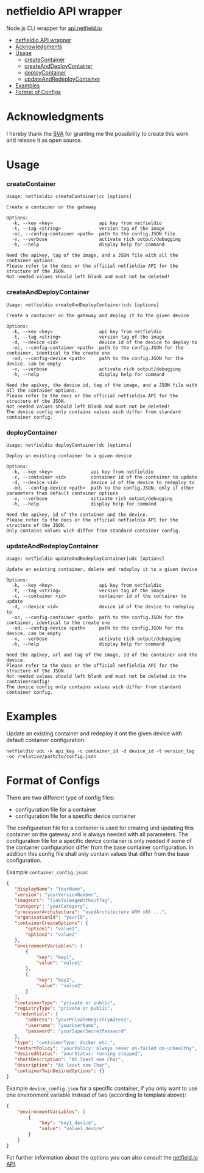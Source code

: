 # netfieldio API wrapper

Node.js CLI wrapper for [api.netfield.io](https://api.netfield.io)

- [netfieldio API wrapper](#netfieldio-api-wrapper)
- [Acknowledgments](#acknowledgments)
- [Usage](#usage)
  - [createContainer](#createcontainer)
  - [createAndDeployContainer](#createanddeploycontainer)
  - [deployContainer](#deploycontainer)
  - [updateAndRedeployContainer](#updateandredeploycontainer)
- [Examples](#examples)
- [Format of Configs](#format-of-configs)

# Acknowledgments

I hereby thank the [SVA](https://www.sva.de) for granting me the possibility to create this work and release it as open source. 

# Usage

### createContainer
```
Usage: netfieldio createContainer|cc [options]

Create a container on the gateway

Options:
  -k, --key <key>                 api key from netfieldio
  -t, --tag <string>              version tag of the image
  -oc, --config-container <path>  path to the config.JSON file
  -v, --verbose                   activate rich output/debugging
  -h, --help                      display help for command

Need the apikey, tag of the image, and a JSON file with all the container options.
Please refer to the docs or the official netfieldio API for the structure of the JSON.
Not needed values should left blank and must not be deleted!
```

### createAndDeployContainer
```
Usage: netfieldio createAndDeployContainer|cdc [options]

Create a container on the gateway and deploy it to the given device

Options:
  -k, --key <key>                 api key from netfieldio
  -t, --tag <string>              version tag of the image
  -d, --device <id>               device id of the device to deploy to
  -oc, --config-container <path>  path to the config.JSON for the container, identical to the create one
  -od, --config-device <path>     path to the config.JSON for the device, can be empty
  -v, --verbose                   activate rich output/debugging
  -h, --help                      display help for command

Need the apikey, the device id, tag of the image, and a JSON file with all the container options.
Please refer to the docs or the official netfieldio API for the structure of the JSON.
Not needed values should left blank and must not be deleted!
The device config only contains values wich differ from standard container config.
```

### deployContainer
```
Usage: netfieldio deployContainer|dc [options]

Deploy an existing container to a given device

Options:
  -k, --key <key>              api key from netfieldio
  -c, --container <id>         container id of the container to update
  -d, --device <id>            device id of the device to redeploy to
  -od, --config-device <path>  path to the config.JSON, only if other parameters than default container options
  -v, --verbose                activate rich output/debugging
  -h, --help                   display help for command

Need the apikey, id of the container and the device.
Please refer to the docs or the official netfieldio API for the structure of the JSON.
Only contains values wich differ from standard container config.
```

### updateAndRedeployContainer
```
Usage: netfieldio updateAndRedeployContainer|udc [options]

Update an existing container, delete and redeploy it to a given device

Options:
  -k, --key <key>                 api key from netfieldio
  -t, --tag <string>              version tag of the image
  -c, --container <id>            container id of the container to update
  -d, --device <id>               device id of the device to redeploy to
  -oc, --config-container <path>  path to the config.JSON for the container, identical to the create one
  -od, --config-device <path>     path to the config.JSON for the device, can be empty
  -v, --verbose                   activate rich output/debugging
  -h, --help                      display help for command

Need the apikey, url and tag of the image, id of the container and the device.
Please refer to the docs or the official netfieldio API for the structure of the JSON.
Not needed values should left blank and must not be deleted in the containerconfig!
The device config only contains values wich differ from standard container config.
```

# Examples

Update an existing container and redeploy it ont the given device with default container configuration:
```sh-session
netfieldio udc -k api_key -c container_id -d device_id -t version_tag -oc /relative/path/to/config.json
```

# Format of Configs

There are two different type of config files:
 - configuration file for a container
 - configuration file for a specific device container

 The configuration file for a container is used for creating und updating this container on the gateway and is always needed with all parameters.
 The configuration file for a specific device container is only needed if some of the container configuration differ from the base container configuration. 
 In addition this config file shall only contain values that differ from the base configuration.

 Example `container_config.json`:
 ```json
 {
    "displayName": "YourName",
    "version": "yourVersionNumber",
    "imageUri": "linkToImageWithoutTag",
    "category": "yourCategory",
    "processorArchitecture": "usedArchitecture ARM x86 ...",
    "organisationId": "yourID",
    "containerCreateOptions": {
        "option1": "value1",
        "option2": "value2"
    },
    "environmentVariables": [
        {
            "key": "key1",
            "value": "value1"
        },
        {
            "key": "key2",
            "value": "value2"
        }
    ],
    "containerType": "private or public",
    "registryType": "private or public",
    "credentials": {
        "address": "yourPrivateRegistryAdress",
        "username": "yourUserName",
        "password": "yourSuperSecretPassword"
    },
    "type": "containerType: docker etc.",
    "restartPolicy": "yourPolicy: always never on-failed on-unhealthy",
    "desiredStatus": "yourStatus: running stopped",
    "shortDescription": "At least one Char",
    "description": "At least one Char",
    "containerTwinDesiredOptions": {}
}
 ```

 Example `device_config.json` for a specific container, if you only want to use one environment variable instead of two (according to template above):

```json
{
    "environmentVariables": [
        {
            "key": "key1_device",
            "value": "value1_device"
        }
    ]
}
```
For further information about the options you can also consult the [netfield.io API](https://api.netfield.io).